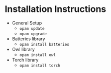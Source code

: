 # Installation Instructions

- General Setup
  - `opam update`
  - `opam upgrade`
- Batteries library
    - `opam install batteries`
- Owl library
    - `opam install owl`
- Torch library
    - `opam install torch`